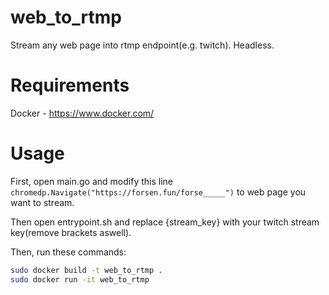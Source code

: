 # web_to_rtmp
Stream any web page into rtmp endpoint(e.g. twitch). Headless.

# Requirements

Docker - https://www.docker.com/

# Usage

First, open main.go and modify this line ```chromedp.Navigate("https://forsen.fun/forse_____")```
to web page you want to stream.

Then open entrypoint.sh and replace {stream_key} with your twitch stream key(remove brackets aswell).

Then, run these commands:

```bash
sudo docker build -t web_to_rtmp .
sudo docker run -it web_to_rtmp
```
